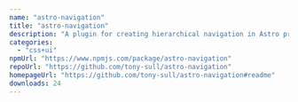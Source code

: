 ```yaml
---
name: "astro-navigation"
title: "astro-navigation"
description: "A plugin for creating hierarchical navigation in Astro projects. Supports breadcrumbs too!"
categories:
  - "css+ui"
npmUrl: "https://www.npmjs.com/package/astro-navigation"
repoUrl: "https://github.com/tony-sull/astro-navigation"
homepageUrl: "https://github.com/tony-sull/astro-navigation#readme"
downloads: 24
---
```

